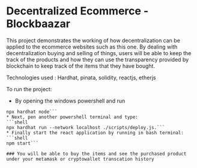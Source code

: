 # Decentralized Ecommerce - Blockbaazar

This project demonstrates the working of how decentralization can be applied to the ecommerce websites such as this one. By dealing with decentralization buying and selling of things, users will be able to keep the track of the products and how they can use the transparency provided by blockchain to keep track of the items that they have bought.

Technologies used : Hardhat, pinata, solidity, reactjs, etherjs

To run the project:
* By opening the windows powershell and run
```shell
npx hardhat node```
* Next, pen another powershell terminal and type:
```shell
npx hardhat run --network localhost ./scripts/deploy.js.```
* Finally start the react application by running in bash terminal: 
```shell
npm start```

### You will be able to buy the items and see the purchased product under your metamask or cryptowallet transcation history
